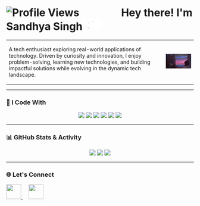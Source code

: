 <h1 align="left">
  <img src="https://komarev.com/ghpvc/?username=sandhyaasingh&style=flat-square&color=7f5af0&label=Profile+Views" alt="Profile Views" />
  &nbsp;&nbsp;&nbsp;&nbsp;&nbsp;&nbsp;&nbsp;&nbsp;&nbsp;&nbsp;&nbsp;&nbsp;&nbsp;&nbsp;&nbsp;
  Hey there! I'm Sandhya Singh<img src="https://raw.githubusercontent.com/sandhyaasingh/sandhyaasingh/main/huh.gif" width="50" height="30" />
</h1>

<table>  
  <tr>  
    <td>  
      <p>  
        A tech enthusiast exploring real-world applications of technology. Driven by curiosity and innovation, I enjoy problem-solving, learning new technologies, and building impactful solutions while evolving in the dynamic tech landscape.  
      </p>  
    </td>  
    <td>  
      <img src="https://raw.githubusercontent.com/sandhyaasingh/sandhyaasingh/main/Giffy.gif" width="310">  
    </td>  
  </tr>  
</table>  

---

### 🚀 I Code With  

<p align="center">  
  <img src="https://skillicons.dev/icons?i=c,cpp,java,python" />  
  <img src="https://skillicons.dev/icons?i=html,css,react,nodejs,flask" />  
  <img src="https://skillicons.dev/icons?i=pytorch,tensorflow" />  
  <img src="https://skillicons.dev/icons?i=mongodb,postgres,mysql" />  
  <img src="https://skillicons.dev/icons?i=docker,aws,gcp" />  
  <img src="https://skillicons.dev/icons?i=git,github,eclipse,vscode" />  
</p>  

---

### 📊 GitHub Stats & Activity

<p align="center">
  <img src="https://github-readme-stats.vercel.app/api?username=sandhyaasingh&show_icons=true&theme=tokyonight&count_private=true" height="180"/>
  <img src="https://github-readme-stats.vercel.app/api/top-langs/?username=sandhyaasingh&layout=compact&theme=tokyonight" height="180"/>
  <img src="https://github-readme-streak-stats.herokuapp.com/?user=sandhyaasingh&theme=tokyonight&border=ffffff&date_format=M%20j%5B%2C%20Y%5D" />
</p>

  

---

### 🌐 Let's Connect  

<p align="left">  
  <a href="https://www.linkedin.com/in/sandhyasinghm/" target="_blank" style="outline: none;">  
    <img src="https://skillicons.dev/icons?i=linkedin" width="40" height="40"/>  
  </a>  
  &nbsp; &nbsp;  
  <a href="mailto:sandhyasingh17073@gmail.com" style="outline: none;">  
    <img src="https://upload.wikimedia.org/wikipedia/commons/7/7e/Gmail_icon_%282020%29.svg" width="40" height="40"/>  
  </a>  
</p>  
